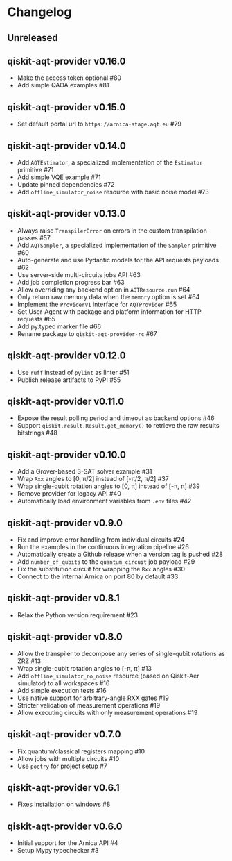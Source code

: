 # Changelog

## Unreleased

## qiskit-aqt-provider v0.16.0

* Make the access token optional #80
* Add simple QAOA examples #81

## qiskit-aqt-provider v0.15.0

* Set default portal url to `https://arnica-stage.aqt.eu` #79

## qiskit-aqt-provider v0.14.0

* Add `AQTEstimator`, a specialized implementation of the `Estimator` primitive #71
* Add simple VQE example #71
* Update pinned dependencies #72
* Add `offline_simulator_noise` resource with basic noise model #73

## qiskit-aqt-provider v0.13.0

* Always raise `TranspilerError` on errors in the custom transpilation passes #57
* Add `AQTSampler`, a specialized implementation of the `Sampler` primitive #60
* Auto-generate and use Pydantic models for the API requests payloads #62
* Use server-side multi-circuits jobs API #63
* Add job completion progress bar #63
* Allow overriding any backend option in `AQTResource.run` #64
* Only return raw memory data when the `memory` option is set #64
* Implement the `ProviderV1` interface for `AQTProvider` #65
* Set User-Agent with package and platform information for HTTP requests #65
* Add py.typed marker file #66
* Rename package to `qiskit-aqt-provider-rc` #67

## qiskit-aqt-provider v0.12.0

* Use `ruff` instead of `pylint` as linter #51
* Publish release artifacts to PyPI #55

## qiskit-aqt-provider v0.11.0

* Expose the result polling period and timeout as backend options #46
* Support `qiskit.result.Result.get_memory()` to retrieve the raw results bitstrings #48

## qiskit-aqt-provider v0.10.0

* Add a Grover-based 3-SAT solver example #31
* Wrap `Rxx` angles to [0, π/2] instead of [-π/2, π/2] #37
* Wrap single-qubit rotation angles to [0, π] instead of [-π, π]  #39
* Remove provider for legacy API #40
* Automatically load environment variables from `.env` files #42

## qiskit-aqt-provider v0.9.0

* Fix and improve error handling from individual circuits #24
* Run the examples in the continuous integration pipeline #26
* Automatically create a Github release when a version tag is pushed #28
* Add `number_of_qubits` to the `quantum_circuit` job payload #29
* Fix the substitution circuit for wrapping the `Rxx` angles #30
* Connect to the internal Arnica on port 80 by default #33

## qiskit-aqt-provider v0.8.1

* Relax the Python version requirement #23

## qiskit-aqt-provider v0.8.0

* Allow the transpiler to decompose any series of single-qubit rotations as ZRZ #13
* Wrap single-qubit rotation angles to [-π, π] #13
* Add `offline_simulator_no_noise` resource (based on Qiskit-Aer simulator) to all workspaces #16
* Add simple execution tests #16
* Use native support for arbitrary-angle RXX gates #19
* Stricter validation of measurement operations #19
* Allow executing circuits with only measurement operations #19

## qiskit-aqt-provider v0.7.0

* Fix quantum/classical registers mapping #10
* Allow jobs with multiple circuits #10
* Use `poetry` for project setup #7

## qiskit-aqt-provider v0.6.1

* Fixes installation on windows #8

## qiskit-aqt-provider v0.6.0

* Initial support for the Arnica API #4
* Setup Mypy typechecker #3
